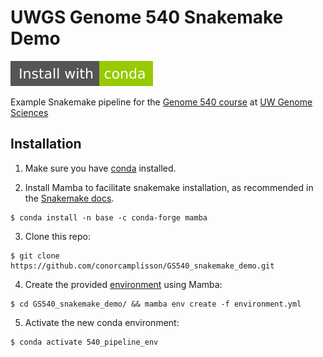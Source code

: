 # UWGS Genome 540 Snakemake Demo

[![Conda](./docs/img/conda.svg)](https://docs.conda.io/en/latest/miniconda.html)

Example Snakemake pipeline for the [Genome 540 course](http://bozeman.mbt.washington.edu/compbio/mbt599/) at [UW Genome Sciences](https://www.gs.washington.edu/)

## Installation

1. Make sure you have [conda](https://docs.conda.io/en/latest/miniconda.html) installed. 

2. Install Mamba to facilitate snakemake installation, as recommended in the [Snakemake docs](https://snakemake.readthedocs.io/en/stable/getting_started/installation.html#installation-via-conda-mamba).

```
$ conda install -n base -c conda-forge mamba
```

3. Clone this repo:

```
$ git clone https://github.com/conorcamplisson/GS540_snakemake_demo.git
```

4. Create the provided [environment](./environment.yml) using Mamba:

```
$ cd GS540_snakemake_demo/ && mamba env create -f environment.yml
```

5. Activate the new conda environment:

```
$ conda activate 540_pipeline_env
```
